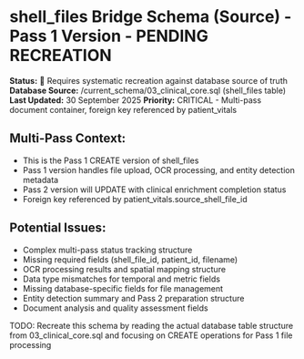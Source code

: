 # shell_files Bridge Schema (Source) - Pass 1 Version - PENDING RECREATION

**Status:** 🚧 Requires systematic recreation against database source of truth
**Database Source:** /current_schema/03_clinical_core.sql (shell_files table)
**Last Updated:** 30 September 2025
**Priority:** CRITICAL - Multi-pass document container, foreign key referenced by patient_vitals

## Multi-Pass Context:
- This is the Pass 1 CREATE version of shell_files
- Pass 1 version handles file upload, OCR processing, and entity detection metadata
- Pass 2 version will UPDATE with clinical enrichment completion status
- Foreign key referenced by patient_vitals.source_shell_file_id

## Potential Issues:
- Complex multi-pass status tracking structure
- Missing required fields (shell_file_id, patient_id, filename)
- OCR processing results and spatial mapping structure
- Data type mismatches for temporal and metric fields
- Missing database-specific fields for file management
- Entity detection summary and Pass 2 preparation structure
- Document analysis and quality assessment fields

TODO: Recreate this schema by reading the actual database table structure from 03_clinical_core.sql and focusing on CREATE operations for Pass 1 file processing
